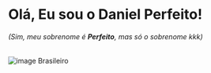 # Olá, Eu sou o Daniel Perfeito! 
###### (Sim, meu sobrenome é **Perfeito**, mas só o sobrenome kkk)

![image](https://user-images.githubusercontent.com/84040859/182005736-be906b55-1d23-4d54-8975-fb8739461e52.png) Brasileiro
